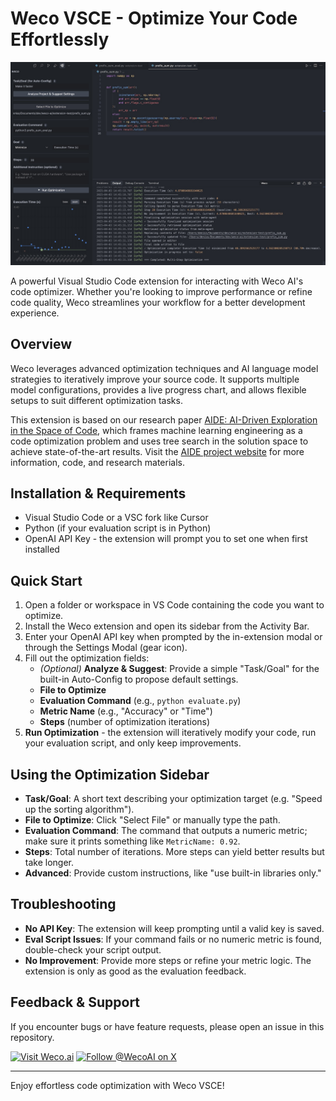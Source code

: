 # Weco VSCE - Optimize Your Code Effortlessly  

![Weco VSCE](weco-vsce.jpg)

A powerful Visual Studio Code extension for interacting with Weco AI's code optimizer. Whether you're looking to improve performance or refine code quality, Weco streamlines your workflow for a better development experience.

## Overview
Weco leverages advanced optimization techniques and AI language model strategies to iteratively improve your source code. It supports multiple model configurations, provides a live progress chart, and allows flexible setups to suit different optimization tasks.

This extension is based on our research paper [AIDE: AI-Driven Exploration in the Space of Code](https://arxiv.org/abs/2502.13138), which frames machine learning engineering as a code optimization problem and uses tree search in the solution space to achieve state-of-the-art results. Visit the [AIDE project website](https://www.aide.ml/) for more information, code, and research materials.

## Installation & Requirements
- Visual Studio Code or a VSC fork like Cursor
- Python (if your evaluation script is in Python) 
- OpenAI API Key - the extension will prompt you to set one when first installed

## Quick Start
1. Open a folder or workspace in VS Code containing the code you want to optimize.  
2. Install the Weco extension and open its sidebar from the Activity Bar.  
3. Enter your OpenAI API key when prompted by the in-extension modal or through the Settings Modal (gear icon).  
4. Fill out the optimization fields:  
   - *(Optional)* **Analyze & Suggest**: Provide a simple "Task/Goal" for the built-in Auto-Config to propose default settings.  
   - **File to Optimize**  
   - **Evaluation Command** (e.g., `python evaluate.py`)  
   - **Metric Name** (e.g., "Accuracy" or "Time")  
   - **Steps** (number of optimization iterations)  
5. **Run Optimization** - the extension will iteratively modify your code, run your evaluation script, and only keep improvements.

## Using the Optimization Sidebar
- **Task/Goal**: A short text describing your optimization target (e.g. "Speed up the sorting algorithm").  
- **File to Optimize**: Click "Select File" or manually type the path.  
- **Evaluation Command**: The command that outputs a numeric metric; make sure it prints something like `MetricName: 0.92`.  
- **Steps**: Total number of iterations. More steps can yield better results but take longer.  
- **Advanced**: Provide custom instructions, like "use built-in libraries only."

## Troubleshooting
- **No API Key**: The extension will keep prompting until a valid key is saved.  
- **Eval Script Issues**: If your command fails or no numeric metric is found, double-check your script output.  
- **No Improvement**: Provide more steps or refine your metric logic. The extension is only as good as the evaluation feedback.

## Feedback & Support
If you encounter bugs or have feature requests, please open an issue in this repository.

[![Visit Weco.ai](https://img.shields.io/badge/Website-weco.ai-blue)](https://www.weco.ai/)
[![Follow @WecoAI on X](https://img.shields.io/badge/X-@WecoAI-1DA1F2?style=social&logo=twitter)](https://x.com/WecoAI)

---

Enjoy effortless code optimization with Weco VSCE!